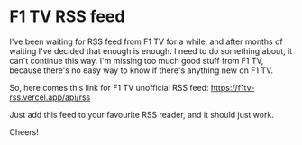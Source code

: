 # F1 TV RSS feed

I've been waiting for RSS feed from F1 TV for a while, and after months of waiting I've decided that enough is enough. I need to do something about, it can't continue this way. I'm missing too much good stuff from F1 TV, because there's no easy way to know if there's anything new on F1 TV.

So, here comes this link for F1 TV unofficial RSS feed: https://f1tv-rss.vercel.app/api/rss

Just add this feed to your favourite RSS reader, and it should just work.

Cheers!
